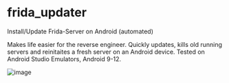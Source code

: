 # frida_updater
Install/Update Frida-Server on Android (automated)

Makes life easier for the reverse engineer. Quickly updates, kills old running servers and reinitaites a fresh server on an Android device. Tested on Android Studio Emulators, Android 9-12.


![image](https://user-images.githubusercontent.com/25705656/187466958-f8d7a913-0d84-479d-93a9-34157706c387.png)
